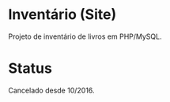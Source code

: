# Inventário (Site)
Projeto de inventário de livros em PHP/MySQL.

# Status
Cancelado desde 10/2016.
